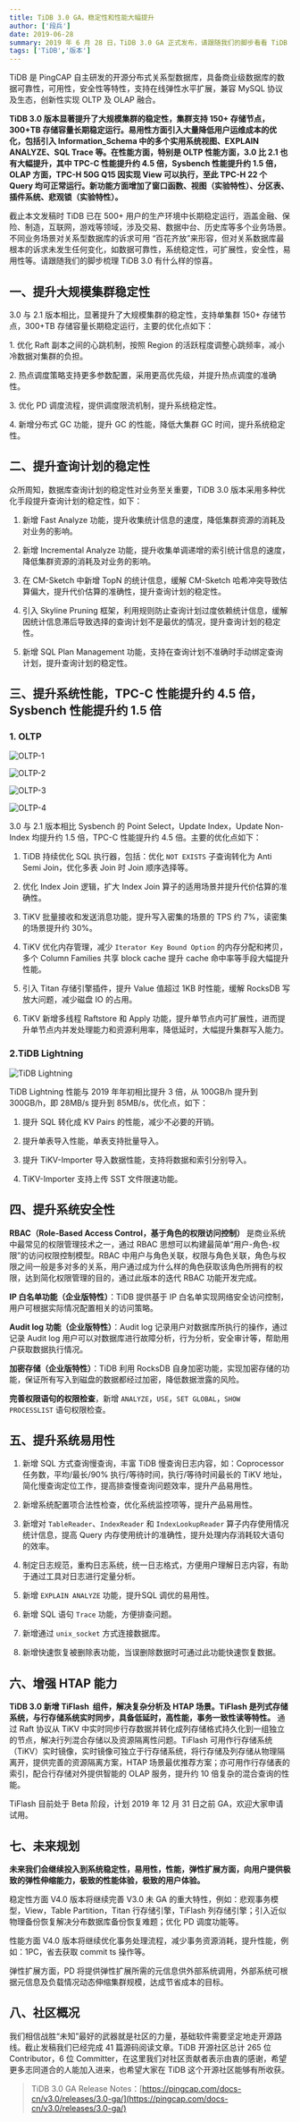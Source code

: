 ```yaml
---
title: TiDB 3.0 GA，稳定性和性能大幅提升
author: ['段兵']
date: 2019-06-28
summary: 2019 年 6 月 28 日，TiDB 3.0 GA 正式发布，请跟随我们的脚步看看 TiDB 3.0 有什么样的惊喜。
tags: ['TiDB','版本']
---
```


TiDB 是 PingCAP 自主研发的开源分布式关系型数据库，具备商业级数据库的数据可靠性，可用性，安全性等特性，支持在线弹性水平扩展，兼容 MySQL 协议及生态，创新性实现 OLTP 及 OLAP 融合。

**TiDB 3.0 版本显著提升了大规模集群的稳定性，集群支持 150+ 存储节点，300+TB 存储容量长期稳定运行。易用性方面引入大量降低用户运维成本的优化，包括引入 Information_Schema 中的多个实用系统视图、EXPLAIN ANALYZE、SQL Trace 等。在性能方面，特别是 OLTP 性能方面，3.0 比 2.1 也有大幅提升，其中 TPC-C 性能提升约 4.5 倍，Sysbench 性能提升约 1.5 倍，OLAP 方面，TPC-H 50G Q15 因实现 View 可以执行，至此 TPC-H 22 个 Query 均可正常运行。新功能方面增加了窗口函数、视图（实验特性）、分区表、插件系统、悲观锁（实验特性）。**

截止本文发稿时 TiDB 已在 500+ 用户的生产环境中长期稳定运行，涵盖金融、保险、制造，互联网，游戏等领域，涉及交易、数据中台、历史库等多个业务场景。不同业务场景对关系型数据库的诉求可用 “百花齐放”来形容，但对关系数据库最根本的诉求未发生任何变化，如数据可靠性，系统稳定性，可扩展性，安全性，易用性等。请跟随我们的脚步梳理 TiDB 3.0 有什么样的惊喜。

## 一、提升大规模集群稳定性

3.0 与 2.1 版本相比，显著提升了大规模集群的稳定性，支持单集群 150+ 存储节点，300+TB 存储容量长期稳定运行，主要的优化点如下：

1\. 优化 Raft 副本之间的心跳机制，按照 Region 的活跃程度调整心跳频率，减小冷数据对集群的负担。

2\. 热点调度策略支持更多参数配置，采用更高优先级，并提升热点调度的准确性。

3\. 优化 PD 调度流程，提供调度限流机制，提升系统稳定性。

4\. 新增分布式 GC 功能，提升 GC 的性能，降低大集群 GC 时间，提升系统稳定性。

## 二、提升查询计划的稳定性

众所周知，数据库查询计划的稳定性对业务至关重要，TiDB 3.0 版本采用多种优化手段提升查询计划的稳定性，如下：

1. 新增 Fast Analyze 功能，提升收集统计信息的速度，降低集群资源的消耗及对业务的影响。

2. 新增 Incremental Analyze 功能，提升收集单调递增的索引统计信息的速度，降低集群资源的消耗及对业务的影响。

3. 在 CM-Sketch 中新增 TopN 的统计信息，缓解 CM-Sketch 哈希冲突导致估算偏大，提升代价估算的准确性，提升查询计划的稳定性。

4. 引入 Skyline Pruning 框架，利用规则防止查询计划过度依赖统计信息，缓解因统计信息滞后导致选择的查询计划不是最优的情况，提升查询计划的稳定性。

5. 新增 SQL Plan Management 功能，支持在查询计划不准确时手动绑定查询计划，提升查询计划的稳定性。

## 三、提升系统性能，TPC-C 性能提升约 4.5 倍，Sysbench 性能提升约 1.5 倍

### 1. OLTP


![OLTP-1](media/tidb-3.0-ga/1.png)

![OLTP-2](media/tidb-3.0-ga/2.png)

![OLTP-3](media/tidb-3.0-ga/3.png)

![OLTP-4](media/tidb-3.0-ga/4.png)

3.0 与 2.1 版本相比 Sysbench 的 Point Select，Update Index，Update Non-Index 均提升约 1.5 倍，TPC-C 性能提升约 4.5 倍。主要的优化点如下：

1. TiDB 持续优化 SQL 执行器，包括：优化 `NOT EXISTS` 子查询转化为 Anti Semi Join，优化多表 Join 时 Join 顺序选择等。

2. 优化 Index Join 逻辑，扩大 Index Join 算子的适用场景并提升代价估算的准确性。

3. TiKV 批量接收和发送消息功能，提升写入密集的场景的 TPS 约 7%，读密集的场景提升约 30%。

4. TiKV 优化内存管理，减少 `Iterator Key Bound Option` 的内存分配和拷贝，多个 Column Families 共享 block cache 提升 cache 命中率等手段大幅提升性能。

5. 引入 Titan 存储引擎插件，提升 Value 值超过 1KB 时性能，缓解 RocksDB 写放大问题，减少磁盘 IO 的占用。

6. TiKV 新增多线程 Raftstore 和 Apply 功能，提升单节点内可扩展性，进而提升单节点内并发处理能力和资源利用率，降低延时，大幅提升集群写入能力。

### 2.TiDB Lightning

![TiDB Lightning](media/tidb-3.0-ga/5.png)

TiDB Lightning 性能与 2019 年年初相比提升 3 倍，从 100GB/h 提升到 300GB/h，即 28MB/s 提升到 85MB/s，优化点，如下：

1. 提升 SQL 转化成 KV Pairs 的性能，减少不必要的开销。

2. 提升单表导入性能，单表支持批量导入。

3. 提升 TiKV-Importer 导入数据性能，支持将数据和索引分别导入。

4. TiKV-Importer 支持上传 SST 文件限速功能。

## 四、提升系统安全性

**RBAC（Role-Based Access Control，基于角色的权限访问控制）** 是商业系统中最常见的权限管理技术之一，通过 RBAC 思想可以构建最简单“用户-角色-权限”的访问权限控制模型。RBAC 中用户与角色关联，权限与角色关联，角色与权限之间一般是多对多的关系，用户通过成为什么样的角色获取该角色所拥有的权限，达到简化权限管理的目的，通过此版本的迭代 RBAC 功能开发完成。

**IP 白名单功能（企业版特性）**：TiDB 提供基于 IP 白名单实现网络安全访问控制，用户可根据实际情况配置相关的访问策略。

**Audit log 功能（企业版特性）**：Audit log 记录用户对数据库所执行的操作，通过记录 Audit log 用户可以对数据库进行故障分析，行为分析，安全审计等，帮助用户获取数据执行情况。

**加密存储（企业版特性）**：TiDB 利用 RocksDB 自身加密功能，实现加密存储的功能，保证所有写入到磁盘的数据都经过加密，降低数据泄露的风险。

**完善权限语句的权限检查**，新增 `ANALYZE`，`USE`，`SET GLOBAL`，`SHOW PROCESSLIST` 语句权限检查。

## 五、提升系统易用性

1. 新增 SQL 方式查询慢查询，丰富 TiDB 慢查询日志内容，如：Coprocessor 任务数，平均/最长/90% 执行/等待时间，执行/等待时间最长的 TiKV 地址，简化慢查询定位工作，提高排查慢查询问题效率，提升产品易用性。

2. 新增系统配置项合法性检查，优化系统监控项等，提升产品易用性。

3. 新增对 `TableReader`、`IndexReader` 和 `IndexLookupReader` 算子内存使用情况统计信息，提高 Query 内存使用统计的准确性，提升处理内存消耗较大语句的效率。

4. 制定日志规范，重构日志系统，统一日志格式，方便用户理解日志内容，有助于通过工具对日志进行定量分析。

5. 新增 `EXPLAIN ANALYZE` 功能，提升SQL 调优的易用性。

6. 新增 SQL 语句 `Trace` 功能，方便排查问题。

7. 新增通过 `unix_socket` 方式连接数据库。

8. 新增快速恢复被删除表功能，当误删除数据时可通过此功能快速恢复数据。

## 六、增强 HTAP 能力

**TiDB 3.0 新增 TiFlash  组件，解决复杂分析及 HTAP 场景。TiFlash 是列式存储系统，与行存储系统实时同步，具备低延时，高性能，事务一致性读等特性。** 通过 Raft 协议从 TiKV 中实时同步行存数据并转化成列存储格式持久化到一组独立的节点，解决行列混合存储以及资源隔离性问题。TiFlash 可用作行存储系统（TiKV）实时镜像，实时镜像可独立于行存储系统，将行存储及列存储从物理隔离开，提供完善的资源隔离方案，HTAP 场景最优推荐方案；亦可用作行存储表的索引，配合行存储对外提供智能的 OLAP 服务，提升约 10 倍复杂的混合查询的性能。

TiFlash 目前处于 Beta 阶段，计划 2019 年 12 月 31 日之前 GA，欢迎大家申请试用。

## 七、未来规划

**未来我们会继续投入到系统稳定性，易用性，性能，弹性扩展方面，向用户提供极致的弹性伸缩能力，极致的性能体验，极致的用户体验。**

稳定性方面 V4.0 版本将继续完善 V3.0 未 GA 的重大特性，例如：悲观事务模型，View，Table Partition，Titan 行存储引擎，TiFlash 列存储引擎；引入近似物理备份恢复解决分布数据库备份恢复难题；优化 PD 调度功能等。

性能方面 V4.0 版本将继续优化事务处理流程，减少事务资源消耗，提升性能，例如：1PC，省去获取 commit ts 操作等。

弹性扩展方面，PD 将提供弹性扩展所需的元信息供外部系统调用，外部系统可根据元信息及负载情况动态伸缩集群规模，达成节省成本的目标。

## 八、社区概况

我们相信战胜“未知”最好的武器就是社区的力量，基础软件需要坚定地走开源路线。截止发稿我们已经完成 41 篇源码阅读文章。TiDB 开源社区总计 265 位 Contributor，6 位 Committer，在这里我们对社区贡献者表示由衷的感谢，希望更多志同道合的人能加入进来，也希望大家在 TiDB 这个开源社区能够有所收获。

>TiDB 3.0 GA Release Notes：[https://pingcap.com/docs-cn/v3.0/releases/3.0-ga/](https://pingcap.com/docs-cn/v3.0/releases/3.0-ga/)

